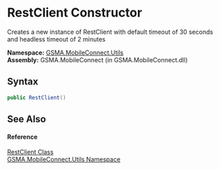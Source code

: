 RestClient Constructor
======================
Creates a new instance of RestClient with default timeout of 30 seconds and headless timeout of 2 minutes

**Namespace:** [GSMA.MobileConnect.Utils][1]  
**Assembly:** GSMA.MobileConnect (in GSMA.MobileConnect.dll)

Syntax
------

```csharp
public RestClient()
```


See Also
--------

#### Reference
[RestClient Class][2]  
[GSMA.MobileConnect.Utils Namespace][1]  

[1]: ../README.md
[2]: README.md
[3]: ../../_icons/Help.png